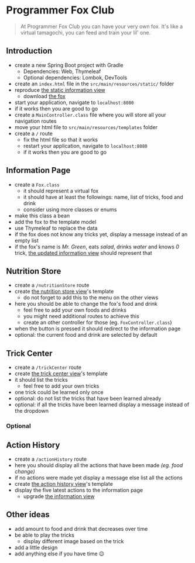 # Programmer Fox Club

> At Programmer Fox Club you can have your very own fox. It's like a virtual
> tamagochi, you can feed and train your lil' one.

## Introduction

 -  create a new Spring Boot project with Gradle
     -  Dependencies: Web, Thymeleaf
     -  Optional dependencies: Lombok, DevTools
 -  create an `index.html` file in the `src/main/resources/static/` folder
 -  reproduce [the static information view](assets/views/information-00.png)
     -  download [the fox](assets/greenfox.png)
 -  start your application, navigate to `localhost:8080`
 -  if it works then you are good to go
 -  create a `MainController.class` file where you will store all your
    navigation routes
 -  move your html file to `src/main/resources/templates` folder
 -  create a `/` route
     -  fix the html file so that it works
     -  restart your application, navigate to `localhost:8080`
     -  if it works then you are good to go

## Information Page

 -  create a `Fox.class`
     -  it should represent a virtual fox
     -  it should have at least the followings: name, list of tricks, food
        and drink
     -  consider using more classes or enums
 -  make this class a bean
 -  add the fox to the template model
 -  use Thymeleaf to replace the data
 -  if the fox does not know any tricks yet, display a message instead of
    an empty list
 -  if the fox's name is *Mr. Green*, eats *salad*, drinks *water* and knows
    *0* trick, [the updated information view](assets/views/information-01.png)
    should represent that

## Nutrition Store

 -  create a `/nutritionStore` route
 -  create [the nutrition store view](assets/views/nutrition_store.png)'s
    template
     -  do not forget to add this to the menu on the other views
 -  here you should be able to change the fox's food and drink
     -  feel free to add your own foods and drinks
     -  you might need additional routes to achieve this
     -  create an other controller for those (eg. `FoxController.class`)
 -  when the button is pressed it should redirect to the information page
 -  optional: the current food and drink are selected by default

## Trick Center

 -  create a `/trickCenter` route
 -  create [the trick center view](assets/views/trick_center.png)'s template
 -  it should list the tricks
     -  feel free to add your own tricks
 -  one trick could be learned only once
 -  optional: do not list the tricks that have been learned already
 -  optional: if all the tricks have been learned display a message
    instead of the dropdown

### Optional

## Action History

 -  create a `/actionHistory` route
 -  here you should display all the actions that have been made
    *(eg. food change)*
 -  if no actions were made yet display a message else list all the actions
 -  create [the action history view](assets/views/action_history.png)'s template
 -  display the five latest actions to the information page
     -  upgrade [the information view](assets/views/information-02.png)

## Other ideas

 -  add amount to food and drink that decreases over time
 -  be able to play the tricks
     -  display different image based on the trick
 -  add a little design
 -  add anything else if you have time 😉
